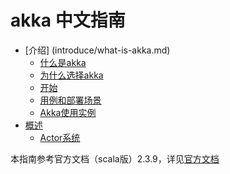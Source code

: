 # akka 中文指南

* [介绍] (introduce/what-is-akka.md)
    * [什么是akka](introduce/what-is-akka.md)
    * [为什么选择akka](introduce/why-akka.md)
    * [开始](introduce/getting-start.md)
    * [用例和部署场景](introduce/use-case-deployment-scenarios.md)
    * [Akka使用实例](introduce/examples-of-use-cases-for-Akka.md)
* [概述](general/actor-systems.md)
    * [Actor系统](general/actor-systems.md)

本指南参考官方文档（scala版）2.3.9，详见[官方文档](http://akka.io/docs/)

